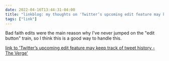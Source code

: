 ```yaml
---
date: 2022-04-16T13:44:31-04:00
title: "linkblog: my thoughts on 'Twitter’s upcoming edit feature may keep track of tweet history - The Verge'"
tags: ["link"]
---
```

Bad faith edits were the main reason why I've never jumped on the "edit button" train, so I think this is a good way to handle this.
 
[link to 'Twitter’s upcoming edit feature may keep track of tweet history - The Verge'](https://www.theverge.com/2022/4/16/23028111/twitter-upcoming-edit-button-tweet-history)
